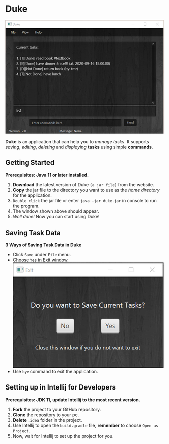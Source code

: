 # Duke

![GitHub Logo](docs/Ui.png)

**Duke** is an application that can help you to *manage tasks*. It supports *saving*, *editing*, *deleting* and 
*displaying* **tasks** using simple **commands**.

## Getting Started

**Prerequisites: Java 11 or later installed.**

1. **Download** the latest version of Duke `(a jar file)` from the website.
1. **Copy** the jar file to the directory you want to use as the *home directory* for the application.
1. `Double click` the jar file or enter `java -jar duke.jar` in console to run the program.
1. The window shown above should appear.
1. *Well done!* Now you can start using Duke!

## Saving Task Data

**3 Ways of Saving Task Data in Duke**

* Click `Save` under `File` menu.
* Choose `Yes` in Exit window.
![GitHub Logo](docs/ExitWindow.png)
* Use `bye` command to exit the application.

## Setting up in Intellij for Developers

**Prerequisites: JDK 11, update Intellij to the most recent version.**

1. **Fork** the project to your GitHub repository.
1. **Clone** the repository to your pc.
1. **Delete** `.idea` folder in the project.
1. Use Intellij to open the `build.gradle` file, **remember** to choose `Open as Project`.
1. Now, wait for Intellij to set up the project for you.